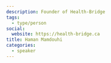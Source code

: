```yaml
---
description: Founder of Health-Bridge
tags:
  - type/person
social:
  website: https://health-bridge.ca
title: Haman Mamdouhi
categories:
  - speaker
---
```


